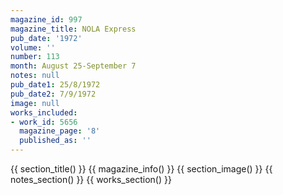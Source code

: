 ```yaml
---
magazine_id: 997
magazine_title: NOLA Express
pub_date: '1972'
volume: ''
number: 113
month: August 25-September 7
notes: null
pub_date1: 25/8/1972
pub_date2: 7/9/1972
image: null
works_included:
- work_id: 5656
  magazine_page: '8'
  published_as: ''
---
```


{{ section_title() }}
{{ magazine_info() }}
{{ section_image() }}
{{ notes_section() }}
{{ works_section() }}
